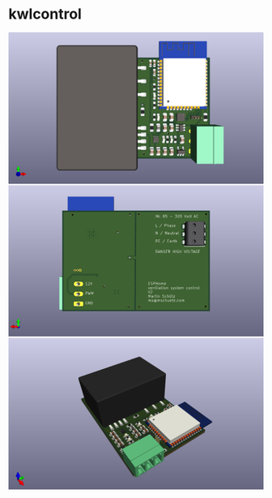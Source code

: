 # kwlcontrol

![alt text](export/top.png)
![alt text](export/bottom.png)
![alt text](export/topright.png)

